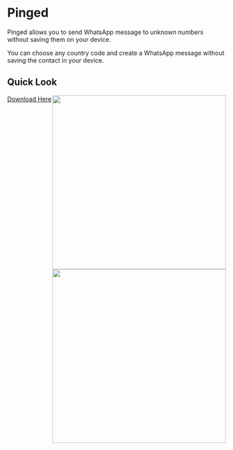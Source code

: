 # Pinged

Pinged allows you to send WhatsApp message to unknown numbers without saving them on your device.<br>

You can choose any country code and create a WhatsApp message without saving the contact in your device.<br>

## Quick Look 

<img src="https://github.com/SatYu26/Pinged/blob/main/assets/Screenshot/SS1.jpg" width="400" style="float:right"><img src="https://github.com/SatYu26/Pinged/blob/main/assets/Screenshot/SS2.jpg" width="400" style="float:right">

<a href="https://github.com/SatYu26/Pinged/releases/download/v1.0/Pinged.apk">Download Here</a>
